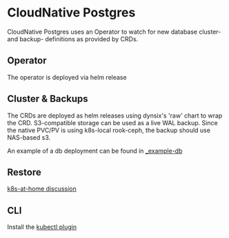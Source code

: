 # CloudNative Postgres

CloudNative Postgres uses an Operator to watch for new database cluster- and backup- definitions
as provided by CRDs.

## Operator

The operator is deployed via helm release

## Cluster & Backups

The CRDs are deployed as helm releases using dynsix's 'raw' chart to wrap the CRD.
S3-compatible storage can be used as a live WAL backup.
Since the native PVC/PV is using k8s-local rook-ceph, the backup should use NAS-based s3.

An example of a db deployment can be found in [_example-db](_example-db/)

## Restore

[k8s-at-home discussion](https://discord.com/channels/673534664354430999/1036720267474509885)

## CLI

Install the [kubectl plugin](https://cloudnative-pg.io/documentation/1.15.1/cnpg-plugin/)
